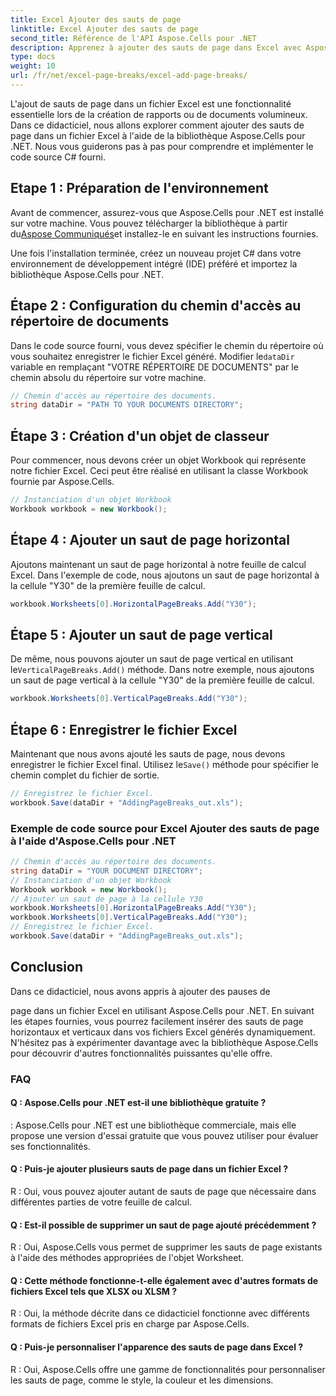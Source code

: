 ```yaml
---
title: Excel Ajouter des sauts de page
linktitle: Excel Ajouter des sauts de page
second_title: Référence de l'API Aspose.Cells pour .NET
description: Apprenez à ajouter des sauts de page dans Excel avec Aspose.Cells pour .NET. Tutoriel étape par étape pour générer des rapports bien structurés.
type: docs
weight: 10
url: /fr/net/excel-page-breaks/excel-add-page-breaks/
---
```

L'ajout de sauts de page dans un fichier Excel est une fonctionnalité essentielle lors de la création de rapports ou de documents volumineux. Dans ce didacticiel, nous allons explorer comment ajouter des sauts de page dans un fichier Excel à l'aide de la bibliothèque Aspose.Cells pour .NET. Nous vous guiderons pas à pas pour comprendre et implémenter le code source C# fourni.

## Etape 1 : Préparation de l'environnement

 Avant de commencer, assurez-vous que Aspose.Cells pour .NET est installé sur votre machine. Vous pouvez télécharger la bibliothèque à partir du[Aspose Communiqués](https://releases.aspose.com/cells/net)et installez-le en suivant les instructions fournies.

Une fois l'installation terminée, créez un nouveau projet C# dans votre environnement de développement intégré (IDE) préféré et importez la bibliothèque Aspose.Cells pour .NET.

## Étape 2 : Configuration du chemin d'accès au répertoire de documents

 Dans le code source fourni, vous devez spécifier le chemin du répertoire où vous souhaitez enregistrer le fichier Excel généré. Modifier le`dataDir` variable en remplaçant "VOTRE RÉPERTOIRE DE DOCUMENTS" par le chemin absolu du répertoire sur votre machine.

```csharp
// Chemin d'accès au répertoire des documents.
string dataDir = "PATH TO YOUR DOCUMENTS DIRECTORY";
```

## Étape 3 : Création d'un objet de classeur

Pour commencer, nous devons créer un objet Workbook qui représente notre fichier Excel. Ceci peut être réalisé en utilisant la classe Workbook fournie par Aspose.Cells.

```csharp
// Instanciation d'un objet Workbook
Workbook workbook = new Workbook();
```

## Étape 4 : Ajouter un saut de page horizontal

Ajoutons maintenant un saut de page horizontal à notre feuille de calcul Excel. Dans l'exemple de code, nous ajoutons un saut de page horizontal à la cellule "Y30" de la première feuille de calcul.

```csharp
workbook.Worksheets[0].HorizontalPageBreaks.Add("Y30");
```

## Étape 5 : Ajouter un saut de page vertical

De même, nous pouvons ajouter un saut de page vertical en utilisant le`VerticalPageBreaks.Add()` méthode. Dans notre exemple, nous ajoutons un saut de page vertical à la cellule "Y30" de la première feuille de calcul.

```csharp
workbook.Worksheets[0].VerticalPageBreaks.Add("Y30");
```

## Étape 6 : Enregistrer le fichier Excel

 Maintenant que nous avons ajouté les sauts de page, nous devons enregistrer le fichier Excel final. Utilisez le`Save()` méthode pour spécifier le chemin complet du fichier de sortie.

```csharp
// Enregistrez le fichier Excel.
workbook.Save(dataDir + "AddingPageBreaks_out.xls");
```
### Exemple de code source pour Excel Ajouter des sauts de page à l'aide d'Aspose.Cells pour .NET 
```csharp
// Chemin d'accès au répertoire des documents.
string dataDir = "YOUR DOCUMENT DIRECTORY";
// Instanciation d'un objet Workbook
Workbook workbook = new Workbook();
// Ajouter un saut de page à la cellule Y30
workbook.Worksheets[0].HorizontalPageBreaks.Add("Y30");
workbook.Worksheets[0].VerticalPageBreaks.Add("Y30");
// Enregistrez le fichier Excel.
workbook.Save(dataDir + "AddingPageBreaks_out.xls");
```

## Conclusion

Dans ce didacticiel, nous avons appris à ajouter des pauses de

  page dans un fichier Excel en utilisant Aspose.Cells pour .NET. En suivant les étapes fournies, vous pourrez facilement insérer des sauts de page horizontaux et verticaux dans vos fichiers Excel générés dynamiquement. N'hésitez pas à expérimenter davantage avec la bibliothèque Aspose.Cells pour découvrir d'autres fonctionnalités puissantes qu'elle offre.

### FAQ

#### Q : Aspose.Cells pour .NET est-il une bibliothèque gratuite ?

: Aspose.Cells pour .NET est une bibliothèque commerciale, mais elle propose une version d'essai gratuite que vous pouvez utiliser pour évaluer ses fonctionnalités.

#### Q : Puis-je ajouter plusieurs sauts de page dans un fichier Excel ?

R : Oui, vous pouvez ajouter autant de sauts de page que nécessaire dans différentes parties de votre feuille de calcul.

#### Q : Est-il possible de supprimer un saut de page ajouté précédemment ?

R : Oui, Aspose.Cells vous permet de supprimer les sauts de page existants à l'aide des méthodes appropriées de l'objet Worksheet.

#### Q : Cette méthode fonctionne-t-elle également avec d'autres formats de fichiers Excel tels que XLSX ou XLSM ?

R : Oui, la méthode décrite dans ce didacticiel fonctionne avec différents formats de fichiers Excel pris en charge par Aspose.Cells.

#### Q : Puis-je personnaliser l'apparence des sauts de page dans Excel ?

R : Oui, Aspose.Cells offre une gamme de fonctionnalités pour personnaliser les sauts de page, comme le style, la couleur et les dimensions.
